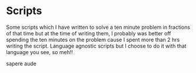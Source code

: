 # Scripts 
Some scripts which I have written to solve a ten minute problem in fractions of that time but at the time of writing them, I probably was better off spending the ten minutes on the problem cause I spent more than 2 hrs writing the script. 
Language agnostic scripts but I choose to do it with that language you see, so meh!!

sapere aude

